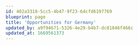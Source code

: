 ```yaml
---
id: 402a3318-5cc5-4b47-9f23-64cfd6197769
blueprint: page
title: 'Opportunities for Germany'
updated_by: a9f94671-5326-4e29-b4b7-dc81846f466c
updated_at: 1669561373
---
```

